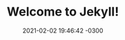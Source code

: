 ---
layout: post
title:  "Welcome to Jekyll!"
date:   2021-02-02 19:46:42 -0300
categories: jekyll update
image: https://www.themoviedb.org/t/p/w600_and_h900_bestv2/5f5T5rf6f9bumFvjBH0oTYfAxgH.jpg
tags: suspense
categoria: ação
---